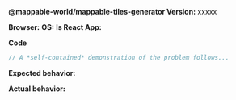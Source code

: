 <!-- BUGS: Please use this template -->
<!-- QUESTIONS: This is not a general support forum! Ask Qs at http://stackoverflow.com/questions/tagged/@mappable-world/mappable-tiles-generator -->

**@mappable-world/mappable-tiles-generator Version:** xxxxx

**Browser:** <!-- Chrome/IE/Safary/FF -->
**OS:** <!-- Windows/Mac/Linux -->
**Is React App:** <!-- True/False -->

**Code**

```js
// A *self-contained* demonstration of the problem follows...
```

**Expected behavior:**

**Actual behavior:**
